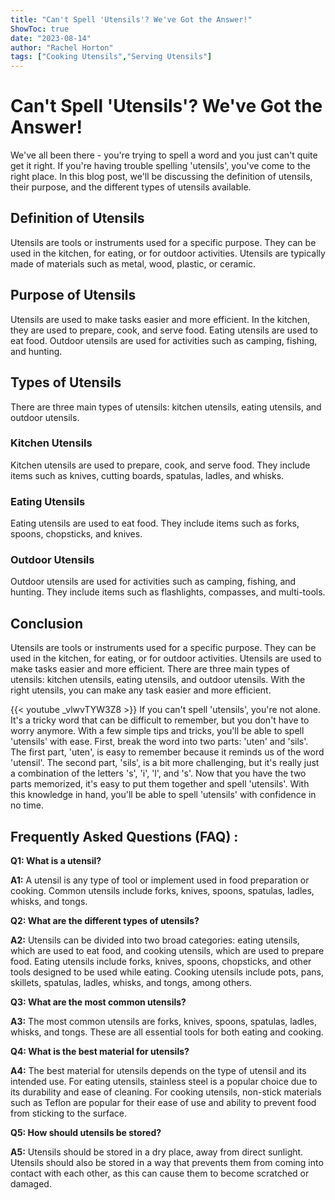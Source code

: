 ```yaml
---
title: "Can't Spell 'Utensils'? We've Got the Answer!"
ShowToc: true 
date: "2023-08-14"
author: "Rachel Horton" 
tags: ["Cooking Utensils","Serving Utensils"]
---
```

# Can't Spell 'Utensils'? We've Got the Answer!

We've all been there - you're trying to spell a word and you just can't quite get it right. If you're having trouble spelling 'utensils', you've come to the right place. In this blog post, we'll be discussing the definition of utensils, their purpose, and the different types of utensils available.

## Definition of Utensils

Utensils are tools or instruments used for a specific purpose. They can be used in the kitchen, for eating, or for outdoor activities. Utensils are typically made of materials such as metal, wood, plastic, or ceramic.

## Purpose of Utensils

Utensils are used to make tasks easier and more efficient. In the kitchen, they are used to prepare, cook, and serve food. Eating utensils are used to eat food. Outdoor utensils are used for activities such as camping, fishing, and hunting.

## Types of Utensils

There are three main types of utensils: kitchen utensils, eating utensils, and outdoor utensils. 

### Kitchen Utensils

Kitchen utensils are used to prepare, cook, and serve food. They include items such as knives, cutting boards, spatulas, ladles, and whisks.

### Eating Utensils

Eating utensils are used to eat food. They include items such as forks, spoons, chopsticks, and knives.

### Outdoor Utensils

Outdoor utensils are used for activities such as camping, fishing, and hunting. They include items such as flashlights, compasses, and multi-tools.

## Conclusion

Utensils are tools or instruments used for a specific purpose. They can be used in the kitchen, for eating, or for outdoor activities. Utensils are used to make tasks easier and more efficient. There are three main types of utensils: kitchen utensils, eating utensils, and outdoor utensils. With the right utensils, you can make any task easier and more efficient.

{{< youtube _vlwvTYW3Z8 >}} 
If you can't spell 'utensils', you're not alone. It's a tricky word that can be difficult to remember, but you don't have to worry anymore. With a few simple tips and tricks, you'll be able to spell 'utensils' with ease. First, break the word into two parts: 'uten' and 'sils'. The first part, 'uten', is easy to remember because it reminds us of the word 'utensil'. The second part, 'sils', is a bit more challenging, but it's really just a combination of the letters 's', 'i', 'l', and 's'. Now that you have the two parts memorized, it's easy to put them together and spell 'utensils'. With this knowledge in hand, you'll be able to spell 'utensils' with confidence in no time.

## Frequently Asked Questions (FAQ) :
**Q1: What is a utensil?**

**A1:** A utensil is any type of tool or implement used in food preparation or cooking. Common utensils include forks, knives, spoons, spatulas, ladles, whisks, and tongs.

**Q2: What are the different types of utensils?**

**A2:** Utensils can be divided into two broad categories: eating utensils, which are used to eat food, and cooking utensils, which are used to prepare food. Eating utensils include forks, knives, spoons, chopsticks, and other tools designed to be used while eating. Cooking utensils include pots, pans, skillets, spatulas, ladles, whisks, and tongs, among others.

**Q3: What are the most common utensils?**

**A3:** The most common utensils are forks, knives, spoons, spatulas, ladles, whisks, and tongs. These are all essential tools for both eating and cooking.

**Q4: What is the best material for utensils?**

**A4:** The best material for utensils depends on the type of utensil and its intended use. For eating utensils, stainless steel is a popular choice due to its durability and ease of cleaning. For cooking utensils, non-stick materials such as Teflon are popular for their ease of use and ability to prevent food from sticking to the surface.

**Q5: How should utensils be stored?**

**A5:** Utensils should be stored in a dry place, away from direct sunlight. Utensils should also be stored in a way that prevents them from coming into contact with each other, as this can cause them to become scratched or damaged.





